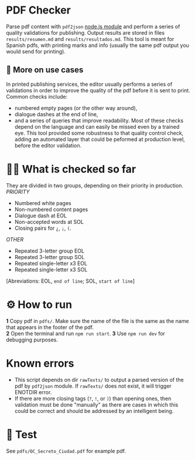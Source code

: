 # PDF Checker
Parse pdf content with `pdf2json` [node.js module](https://www.npmjs.com/package/pdf2json) and perform a series of quality validations for publishing. Output results are stored in files `results/resumen.md` and `results/resultados.md`. This tool is meant for Spanish pdfs, with printing marks and info (usually the same pdf output you would send for printing).

## 📖 More on use cases
In printed publishing services, the editor usually performs a series of validations in order to improve the quality of the pdf before it is sent to print. Common checks include: 
- numbered empty pages (or the other way around), 
- dialogue dashes at the end of line, 
- and a series of queries that improve readability. 
Most of these checks depend on the language and can easily be missed even by a trained eye. This tool provided some robustness to that quality control check, adding an automated layer that could be peformed at production level, before the editor validation.

# 🕵️‍♀️ What is checked so far
They are divided in two groups, depending on their priority in production.
*PRIORITY*
- Numbered white pages
- Non-numbered content pages
- Dialogue dash at EOL
- Non-accepted words at SOL
- Closing pairs for `¿`, `¡`, `(`.

*OTHER*
- Repeated 3-letter group EOL
- Repeated 3-letter group SOL
- Repeated single-letter x3 EOL
- Repeated single-letter x3 SOL

[Abreviations: EOL, `end of line`; SOL, `start of line`]

# ⚙️ How to run
**1** Copy pdf in `pdfs/`. Make sure the name of the file is the same as the name that appears in the footer of the pdf.  
**2** Open the terminal and run `npm run start`.
**3** Use `npm run dev` for debugging purposes.

# Known errors
- This script depends on dir `rawTexts/` to output a parsed version of the pdf by `pdf2json` module. If `rawTexts/` does not exist, it will trigger ENOTDIR error.
- If there are more closing tags (`?`, `!`, or `)`) than opening ones, then validation must be done "manually" as there are cases in which this could be correct and should be addressed by an intelligent being.

# 🧪 Test
See `pdfs/OC_Secreto_Ciudad.pdf` for example pdf.